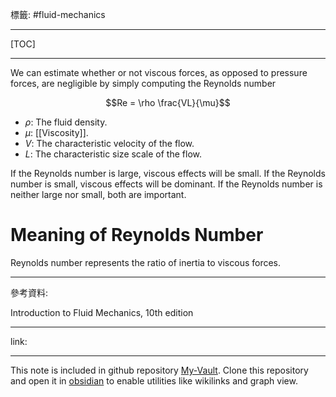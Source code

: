 標籤: #fluid-mechanics 

---

[TOC]

---

We can estimate whether or not viscous forces, as opposed to pressure forces, are negligible by simply computing the Reynolds number

$$Re = \rho \frac{VL}{\mu}$$

- $\rho$: The fluid density.
- $\mu$: [[Viscosity]].
- $V$: The characteristic velocity of the flow.
- $L$: The characteristic size scale of the flow.

If the Reynolds number is large, viscous effects will be small.
If the Reynolds number is small, viscous effects will be dominant.
If the Reynolds number is neither large nor small, both are important.

# Meaning of Reynolds Number

Reynolds number represents the ratio of inertia to viscous forces.

---

參考資料:

Introduction to Fluid Mechanics, 10th edition

---

link:


---

This note is included in github repository [My-Vault](https://github.com/LittleD3092/My-Vault.git). Clone this repository and open it in [obsidian](https://obsidian.md/) to enable utilities like wikilinks and graph view.